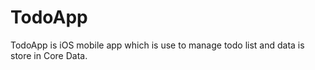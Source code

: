# TodoApp
TodoApp is iOS mobile app which is use to manage todo list and data is store in Core Data.
